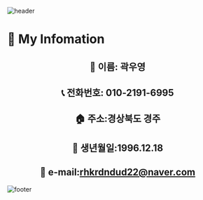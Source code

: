 ![header](https://capsule-render.vercel.app/api?type=wave&color=6FC7E1&height=300&section=header&text=HI&fontSize=90&animation=blink&width=1350)
# :man: My Infomation
## <center> :bust_in_silhouette: 이름: 곽우영</center>
## <center>:telephone_receiver: 전화번호: 010-2191-6995</center>
## <center> :house: 주소:경상북도 경주</center>
## <center> :birthday: 생년월일:1996.12.18</center>
## <center> :e-mail: e-mail:rhkrdndud22@naver.com</center>
![footer](https://capsule-render.vercel.app/api?type=wave&color=6FC7E1&height=300&section=footer&Size=90&width=1350)